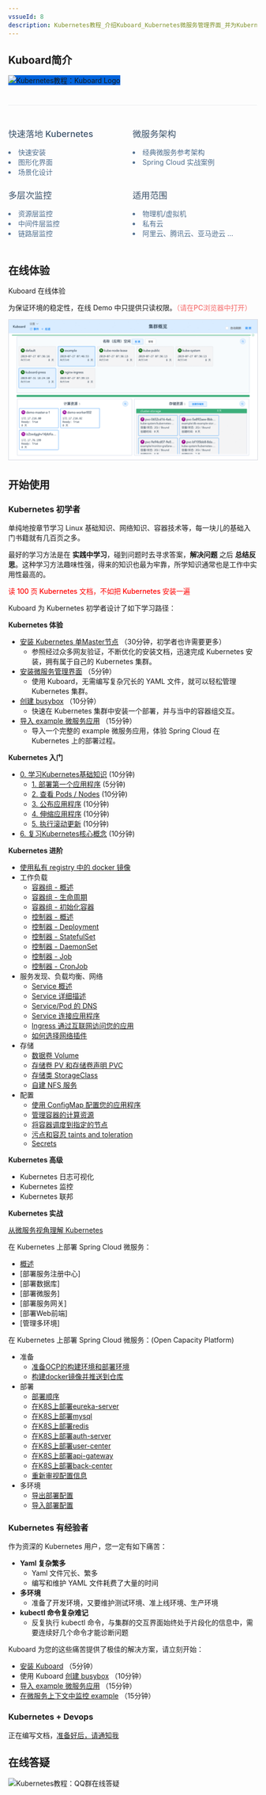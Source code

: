 ```yaml
---
vssueId: 8
description: Kubernetes教程_介绍Kuboard_Kubernetes微服务管理界面_并为Kubernetes初学者提供快速的学习路线_含Kubernetes最新版国内安装文档）
---
```


## Kuboard简介

<p style="max-width: 450px; text-align: middle;">
  <img src="/images/logo-main.png" style="background-color: #0063dc; max-width: 100%;" alt="Kubernetes教程：Kuboard Logo"/>
</p>

<div style="border-top: 1px solid #eaecef;
    padding: 1.2rem 0;
    margin-top: 2.5rem;
    display: flex;
    flex-wrap: wrap;
    align-items: flex-start;
    align-content: stretch;
    justify-content: space-between;">
<div style="flex-grow: 1; flex-basis: 25%; min-width: 200px;">
  <h2 style="font-size: 1.1rem; font-weight: 500; border-bottom: none; padding-bottom: 0; color: #3a5169;">
  快速落地 Kubernetes
  </h2>
  <li style="color: #4e6e8e;">
  快速安装
  </li>
  <li style="color: #4e6e8e;">
  图形化界面
  </li>
  <li style="color: #4e6e8e;">
  场景化设计
  </li>
</div>

<div style="flex-grow: 1; flex-basis: 25%; min-width: 200px;">
  <h2 style="font-size: 1.1rem; font-weight: 500; border-bottom: none; padding-bottom: 0; color: #3a5169;">
  微服务架构
  </h2>
  <li style="color: #4e6e8e;">
  经典微服务参考架构
  </li>
  <li style="color: #4e6e8e;">
  Spring Cloud 实战案例
  </li>
</div>

<div style="flex-grow: 1; flex-basis: 25%; min-width: 200px;">
  <h2 style="font-size: 1.1rem; font-weight: 500; border-bottom: none; padding-bottom: 0; color: #3a5169;">
  多层次监控
  </h2>
  <li style="color: #4e6e8e;">
  资源层监控
  </li>
  <li style="color: #4e6e8e;">
  中间件层监控
  </li>
  <li style="color: #4e6e8e;">
  链路层监控
  </li>
</div>

<div style="flex-grow: 1; flex-basis: 25%; min-width: 180px;">
  <h2 style="font-size: 1.1rem; font-weight: 500; border-bottom: none; padding-bottom: 0; color: #3a5169;">
  适用范围
  </h2>
  <li style="color: #4e6e8e;">
  物理机/虚拟机
  </li>
  <li style="color: #4e6e8e;">
  私有云
  </li>
  <li style="color: #4e6e8e;">
  阿里云、腾讯云、亚马逊云 ...
  </li>
</div>

</div>

## 在线体验

<p>
<a target="_blank" :href="`http://demo.kuboard.cn/#/dashboard?k8sToken=${$site.themeConfig.kuboardToken}`">
  Kuboard 在线体验
</a>
</p>

<p>
为保证环境的稳定性，在线 Demo 中只提供只读权限。<span style="color: #F56C6C; font-weight: 500;">（请在PC浏览器中打开）</span>
</p>

<a target="_blank" :href="`http://demo.kuboard.cn/#/dashboard?k8sToken=${$site.themeConfig.kuboardToken}`">
  <img src="./README.assets/1564841972085.gif" style="border: 1px solid #d7dae2;" alt="Kubernetes教程：Kuboard 在线Demo"></img>
</a>

## 开始使用

### Kubernetes 初学者

单纯地按章节学习 Linux 基础知识、网络知识、容器技术等，每一块儿的基础入门书籍就有几百页之多。

最好的学习方法是在 **实践中学习**，碰到问题时去寻求答案，**解决问题** 之后 **总结反思**。这种学习方法趣味性强，得来的知识也最为牢靠，所学知识通常也是工作中实用性最高的。

<span style="color: red; font-weight: 500;">读 100 页 Kubernetes 文档，不如把 Kubernetes 安装一遍</span>

Kuboard 为 Kubernetes 初学者设计了如下学习路径：

**Kubernetes 体验**
  * [安装 Kubernetes 单Master节点](/install/install-k8s.html) （30分钟，初学者也许需要更多）
    * 参照经过众多网友验证，不断优化的安装文档，迅速完成 Kubernetes 安装，拥有属于自己的 Kubernetes 集群。
  * [安装微服务管理界面](/install/install-dashboard.html) （5分钟）
    * 使用 Kuboard，无需编写复杂冗长的 YAML 文件，就可以轻松管理 Kubernetes 集群。
  * [创建 busybox](/guide/example/busybox.html) （10分钟）
    * 快速在 Kubernetes 集群中安装一个部署，并与当中的容器组交互。
  * [导入 example 微服务应用](/guide/example/import.html) （15分钟）
    * 导入一个完整的 example 微服务应用，体验 Spring Cloud 在 Kubernetes 上的部署过程。

**Kubernetes 入门**
  * [0. 学习Kubernetes基础知识](/learning/k8s-basics/kubernetes-basics.html) (10分钟)
    * [1. 部署第一个应用程序](/learning/k8s-basics/deploy-app.html) (5分钟)
    * [2. 查看 Pods / Nodes](/learning/k8s-basics/explore.html) (10分钟)
    * [3. 公布应用程序](/learning/k8s-basics/expose.html) (10分钟)
    * [4. 伸缩应用程序](/learning/k8s-basics/scale.html) (10分钟)
    * [5. 执行滚动更新](/learning/k8s-basics/update.html) (10分钟)
  * [6. 复习Kubernetes核心概念](/learning/k8s-basics/k8s-core-concepts.html) (10分钟)

**Kubernetes 进阶**
  * [使用私有 registry 中的 docker 镜像](/learning/k8s-intermediate/private-registry.html)
  * 工作负载
    * [容器组 - 概述](/learning/k8s-intermediate/workload/pod.html)
    * [容器组 - 生命周期](/learning/k8s-intermediate/workload/pod-lifecycle.html)
    * [容器组 - 初始化容器](/learning/k8s-intermediate/workload/init-container.html)
    * [控制器 - 概述](/learning/k8s-intermediate/workload/workload.html)
    * [控制器 - Deployment](/learning/k8s-intermediate/workload/wl-deployment/)
    * [控制器 - StatefulSet](/learning/k8s-intermediate/workload/wl-statefulset/)
    * [控制器 - DaemonSet](/learning/k8s-intermediate/workload/wl-daemonset/)
    * [控制器 - Job](/learning/k8s-intermediate/workload/wl-job/) <Badge text="正在撰写" type="warn"/>
    * [控制器 - CronJob](/learning/k8s-intermediate/workload/wl-cronjob/) <Badge text="正在撰写" type="warn"/>
  * 服务发现、负载均衡、网络
    * [Service 概述](/learning/k8s-intermediate/service/service.html)
    * [Service 详细描述](/learning/k8s-intermediate/service/service-details.html)
    * [Service/Pod 的 DNS](/learning/k8s-intermediate/service/dns.html)
    * [Service 连接应用程序](/learning/k8s-intermediate/service/connecting.html)
    * [Ingress 通过互联网访问您的应用](/learning/k8s-intermediate/service/ingress.html)
    * [如何选择网络插件](/learning/k8s-intermediate/service/cni.html)
  * 存储
    * [数据卷 Volume](/learning/k8s-intermediate/persistent/volume.html)
    * [存储卷 PV 和存储卷声明 PVC](/learning/k8s-intermediate/persistent/pv.html)
    * [存储类 StorageClass](/learning/k8s-intermediate/persistent/storage-class.html)
    * [自建 NFS 服务](/learning/k8s-intermediate/persistent/nfs.html) <Badge text="正在撰写" type="warn"/>
  * 配置
    * [使用 ConfigMap 配置您的应用程序](/learning/k8s-intermediate/config/config-map.html)
    * [管理容器的计算资源](/learning/k8s-intermediate/config/computing-resource.html)
    * [将容器调度到指定的节点](/learning/k8s-intermediate/config/assign-pod-node.html)
    * [污点和容忍 taints and toleration](/learning/k8s-intermediate/config/taints-toleration/)
    * [Secrets](/learning/k8s-intermediate/config/secrets/)

**Kubernetes 高级**

  * Kubernetes 日志可视化
  * Kubernetes 监控
  * Kubernetes 联邦

**Kubernetes 实战**

[从微服务视角理解 Kubernetes](/learning/k8s-practice/micro-service/kuboard-view-of-k8s.html)

在 Kubernetes 上部署 Spring Cloud 微服务：

* [概述](/learning/k8s-practice/spring-cloud/)
* [部署服务注册中心]
* [部署数据库]
* [部署微服务]
* [部署服务网关]
* [部署Web前端]
* [管理多环境]

在 Kubernetes 上部署 Spring Cloud 微服务：(Open Capacity Platform)

* 准备
  * [准备OCP的构建环境和部署环境](/learning/k8s-practice/ocp/prepare.html)
  * [构建docker镜像并推送到仓库](/learning/k8s-practice/ocp/build.html)
* 部署
  * [部署顺序](/learning/k8s-practice/ocp/sequence.html)
  * [在K8S上部署eureka-server](/learning/k8s-practice/ocp/eureka-server.html)
  * [在K8S上部署mysql](/learning/k8s-practice/ocp/mysql.html)
  * [在K8S上部署redis](/learning/k8s-practice/ocp/redis.html)
  * [在K8S上部署auth-server](/learning/k8s-practice/ocp/auth-server.html)
  * [在K8S上部署user-center](/learning/k8s-practice/ocp/user-server.html)
  * [在K8S上部署api-gateway](/learning/k8s-practice/ocp/api-gateway.html)
  * [在K8S上部署back-center](/learning/k8s-practice/ocp/back-center.html)
  * [重新审视配置信息](/learning/k8s-practice/ocp/review.html)
* 多环境
  * [导出部署配置](/learning/k8s-practice/ocp/export.html)
  * [导入部署配置](/learning/k8s-practice/ocp/import.html)

### Kubernetes 有经验者

作为资深的 Kubernetes 用户，您一定有如下痛苦：

* **Yaml 复杂繁多**
  * Yaml 文件冗长、繁多
  * 编写和维护 YAML 文件耗费了大量的时间
* **多环境**
  * 准备了开发环境，又要维护测试环境、准上线环境、生产环境
* **kubectl 命令复杂难记**
  * 反复执行 kubectl 命令，与集群的交互界面始终处于片段化的信息中，需要连续好几个命令才能诊断问题

Kuboard 为您的这些痛苦提供了极佳的解决方案，请立刻开始：

* [安装 Kuboard](/install/install-dashboard.html) （5分钟）
* 使用 Kuboard [创建 busybox](/guide/example/busybox.html) （10分钟）
* [导入 example 微服务应用](/guide/example/import.html)  （15分钟）
* [在微服务上下文中监控 example](/guide/example/monitor.html) （15分钟）

### Kubernetes + Devops

正在编写文档，[准备好后，请通知我](https://www.wjx.top/jq/43453748.aspx)

## 在线答疑

  <p>
    <Qq/>
  </p>
  <p>
    <img src="/images/kuboard_qq.png" alt="Kubernetes教程：QQ群在线答疑"/>
  </p>
<!-- <div>
  <div style="margin-top: 10px;">未打赏用户可进 QQ 群聊，<span style="color: red;">打赏用户可进微信群聊</span>。</div>
  <div style="margin-top: 10px;">
      <span>扫第一个二维码完成打赏，扫第二个进微信群聊。</span> <span style="color: #CCC">QQ 群聊二维码在左侧导航栏下方。</span>
    <p style="margin-top: 10px;">
      <img src="/dz.png" style="width: 200px; margin-right: 150px;"></img>
      <img src="/dz2.jpeg" style="width: 200px;"></img>
    </p>
  </div>
</div> -->
